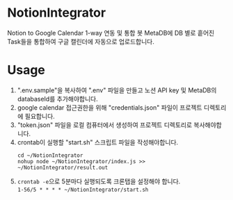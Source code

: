 # NotionIntegrator
Notion to Google Calendar 1-way 연동 및 통합 봇
MetaDB에 DB 별로 흩어진 Task들을 통합하여 구글 캘린더에 자동으로 업로드합니다.

# Usage
1. ".env.sample"을 복사하여 ".env" 파일을 만들고 노션 API key 및 MetaDB의 databaseId를 추가해야합니다.
1. google calendar 접근권한을 위해 "credentials.json" 파일이 프로젝트 디렉토리에 필요합니다.
1. "token.json" 파일을 로컬 컴퓨터에서 생성하여 프로젝트 디렉토리로 복사해야합니다.
1. crontab이 실행할 "start.sh" 스크립트 파일을 작성해야합니다.
    ```
    cd ~/NotionIntegrator
    nohup node ~/NotionIntegrator/index.js >> ~/NotionIntegrator/result.out
    ```
1. `crontab -e`으로 5분마다 실행되도록 크론탭을 설정해야 합니다. \
    `1-56/5 * * * * ~/NotionIntegrator/start.sh`